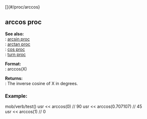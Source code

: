 []{#/proc/arccos}    
## arccos proc    
**See also:**    
:   [arcsin proc](/ref/proc/arcsin.md)    
:   [arctan proc](/ref/proc/arctan.md)    
:   [cos proc](/ref/proc/cos.md)    
:   [turn proc](/ref/proc/turn.md)    
<!-- -->    
**Format:**    
:   arccos(X)    
<!-- -->    
**Returns:**    
:   The inverse cosine of X in degrees.    
### Example:    
mob/verb/test() usr \<\< arccos(0) // 90 usr \<\< arccos(0.707107) // 45    
usr \<\< arccos(1) // 0  